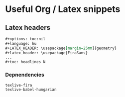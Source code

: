 # Useful Org / Latex snippets

## Latex headers

```org
#+options: toc:nil
#+language: hu
#+LATEX_HEADER: \usepackage[margin=25mm]{geometry}
#+latex_header: \usepackage{FiraSans}
...
#+toc: headlines N
```

### Depnendencies

```
texlive-fira
texlive-babel-hungarian
```
